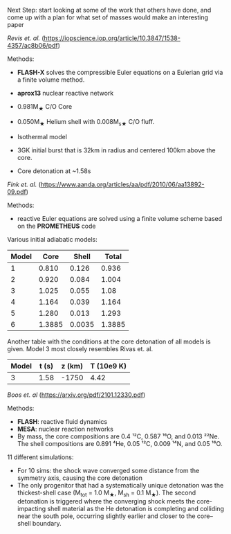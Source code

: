 Next Step: start looking at some of the work that others have done, and come up with a plan for what set of masses would make an interesting paper

*Revis et. al.* (https://iopscience.iop.org/article/10.3847/1538-4357/ac8b06/pdf)

Methods:
- **FLASH-X** solves the compressible Euler equations on a Eulerian grid via a finite volume method.
- **aprox13** nuclear reactive network

- 0.981M<sub>&#9733;</sub>  C/O Core
- 0.050M<sub>&#9733;</sub>  Helium shell with 0.008M<sub>s&#9733;</sub> C/O fluff. 
- Isothermal model
- 3GK initial burst that is 32km in radius and centered 100km above the core.
- Core detonation at ~1.58s

*Fink et. al.* (https://www.aanda.org/articles/aa/pdf/2010/06/aa13892-09.pdf)

Methods:
- reactive Euler equations are solved using a finite volume scheme based on the **PROMETHEUS** code

Various initial adiabatic models:

| Model| Core | Shell | Total |
|------|------|-------|-------|
| 1    | 0.810| 0.126 | 0.936 |
| 2    | 0.920| 0.084 | 1.004 |
| 3    | 1.025| 0.055 | 1.08  |
| 4    | 1.164| 0.039 | 1.164 |
| 5    | 1.280| 0.013 | 1.293 |
| 6    | 1.3885|0.0035| 1.3885|

Another table with the conditions at the core detonation of all models is given. Model 3 most closely resembles Rivas et. al. 

| Model| t (s)| z (km)| T (10e9 K) |
|------|------|-------|-------|
| 3    | 1.58 | -1750 | 4.42  |


*Boos et. al* (https://arxiv.org/pdf/2101.12330.pdf)

Methods:
- **FLASH**: reactive fluid dynamics
- **MESA**: nuclear reaction networks
- By mass, the core compositions are 0.4 ¹²C, 0.587 ¹⁶O, and 0.013 ²²Ne. The shell compositions are 0.891 ⁴He, 0.05 ¹²C, 0.009 ¹⁴N, and 0.05 ¹⁶O.

11 different simulations:
- For 10 sims: the shock wave converged some distance from the symmetry axis, causing the core detonation
- The only progenitor that had a systematically unique detonation was the thickest-shell case (M<sub>tot</sub> = 1.0 M<sub>&#9733;</sub>, M<sub>sh</sub> = 0.1 M<sub>&#9733;</sub>). The second detonation is triggered where the converging shock meets the core-impacting shell material as the He detonation is completing and colliding near the south pole, occurring slightly earlier and closer to the core–shell boundary.